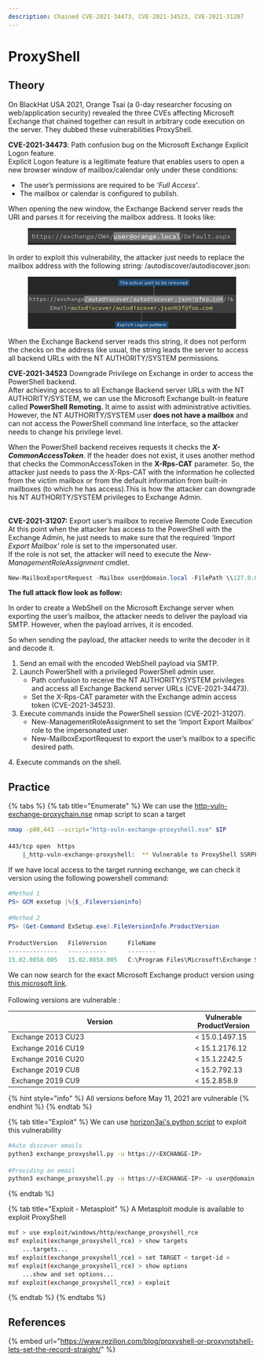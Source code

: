 ```yaml
---
description: Chained CVE-2021-34473, CVE-2021-34523, CVE-2021-31207
---
```


# ProxyShell

## Theory

On BlackHat USA 2021, Orange Tsai (a 0-day researcher focusing on web/application security) revealed the three CVEs affecting Microsoft Exchange that chained together can result in arbitrary code execution on the server. They dubbed these vulnerabilities ProxyShell.&#x20;

**CVE-2021-34473**: Path confusion bug on the Microsoft Exchange Explicit Logon feature.\
Explicit Logon feature is a legitimate feature that enables users to open a new browser window of mailbox/calendar only under these conditions:

* The user’s permissions are required to be _‘Full Access’_.
* The mailbox or calendar is configured to publish.

When opening the new window, the Exchange Backend server reads the URI and parses it for receiving the mailbox address. It looks like:

<figure><img src="../../../.gitbook/assets/image (1) (1) (1) (1) (1).png" alt=""><figcaption></figcaption></figure>

In order to exploit this vulnerability, the attacker just needs to replace the mailbox address with the following string: /autodiscover/autodiscover.json:

<figure><img src="../../../.gitbook/assets/image (2) (1) (1) (1).png" alt=""><figcaption></figcaption></figure>

When the Exchange Backend server reads this string, it does not perform the checks on the address like usual, the string leads the server to access all backend URLs with the NT AUTHORITY/SYSTEM permissions.

**CVE-2021-34523** Downgrade Privilege on Exchange in order to access the PowerShell backend.\
After achieving access to all Exchange Backend server URLs with the NT AUTHORITY/SYSTEM, we can use the Microsoft Exchange built-in feature called **PowerShell Remoting.** It aime to assist with administrative activities.\
However, the NT AUTHORITY/SYSTEM user **does not have a mailbox** and can not access the PowerShell command line interface, so the attacker needs to change his privilege level.

When the PowerShell backend receives requests it checks the _**X-CommonAccessToken**_. If the header does not exist, it uses another method that checks the CommonAccessToken in the **X-Rps-CAT** parameter. So, the attacker just needs to pass the X-Rps-CAT with the information he collected from the victim mailbox or from the default information from built-in mailboxes (to which he has access).This is how the attacker can downgrade his NT AUTHORITY/SYSTEM privileges to Exchange Admin.

\
**CVE-2021-31207:** Export user’s mailbox to receive Remote Code Execution\
At this point when the attacker has access to the PowerShell with the Exchange Admin, he just needs to make sure that the required _‘Import Export Mailbox’_ role is set to the impersonated user.\
If the role is not set, the attacker will need to execute the _New-ManagementRoleAssignment_ cmdlet.

```powershell
New-MailboxExportRequest -Mailbox user@domain.local -FilePath \\127.0.0.1\C$\path\to\shell.aspx
```

**The full attack flow look as follow:**

In order to create a WebShell on the Microsoft Exchange server when exporting the user’s mailbox, the attacker needs to deliver the payload via SMTP. However, when the payload arrives, it is encoded.&#x20;

So when sending the payload, the attacker needs to write the decoder in it and decode it.&#x20;

1. Send an email with the encoded WebShell payload via SMTP.
2. Launch PowerShell with a privileged PowerShell admin user.
   * Path confusion to receive the NT AUTHORITY/SYSTEM privileges and access all Exchange Backend server URLs (CVE-2021-34473).
   * Set the X-Rps-CAT parameter with the Exchange admin access token (CVE-2021-34523).
3. Execute commands inside the PowerShell session (CVE-2021-31207).
   * New-ManagementRoleAssignment to set the ‘Import Export Mailbox’ role to the impersonated user.
   * New-MailboxExportRequest to export the user’s mailbox to a specific desired path.

4\. Execute commands on the shell.

## Practice

{% tabs %}
{% tab title="Enumerate" %}
We can use the [http-vuln-exchange-proxychain.nse](https://github.com/GossiTheDog/scanning/blob/main/http-vuln-exchange-proxyshell.nse) nmap script to scan a target

```bash
nmap -p80,443 --script="http-vuln-exchange-proxyshell.nse" $IP

443/tcp open  https
    |_http-vuln-exchange-proxyshell:  ** Vulnerable to ProxyShell SSRPF **
```

If we have local access to the target running exchange, we can check it version using the following powershell command:

```powershell
#Method 1
PS> GCM exsetup |%{$_.Fileversioninfo}

#Method 2
PS> (Get-Command ExSetup.exe).FileVersionInfo.ProductVersion

ProductVersion   FileVersion      FileName                                                                             
--------------   -----------      --------                                                                             
15.02.0858.005   15.02.0858.005   C:\Program Files\Microsoft\Exchange Server\V15\bin\ExSetup.exe
```

We can now search for the exact Microsoft Exchange product version using [this microsoft link](https://learn.microsoft.com/fr-fr/exchange/new-features/build-numbers-and-release-dates?view=exchserver-2019).\
\
Following versions are vulnerable :&#x20;

<table><thead><tr><th width="359">Version</th><th>Vulnerable ProductVersion</th></tr></thead><tbody><tr><td>Exchange 2013 CU23</td><td>&#x3C; 15.0.1497.15</td></tr><tr><td>Exchange 2016 CU19</td><td>&#x3C; 15.1.2176.12</td></tr><tr><td>Exchange 2016 CU20</td><td>&#x3C; 15.1.2242.5</td></tr><tr><td>Exchange 2019 CU8 </td><td>&#x3C; 15.2.792.13</td></tr><tr><td>Exchange 2019 CU9</td><td>&#x3C; 15.2.858.9</td></tr></tbody></table>

{% hint style="info" %}
All versions before May 11, 2021 are vulnerable
{% endhint %}
{% endtab %}

{% tab title="Exploit" %}
We can use [horizon3ai's python script](https://github.com/horizon3ai/proxyshell) to exploit this vulnerability

```bash
#Auto discover emails
python3 exchange_proxyshell.py -u https://<EXCHANGE-IP>

#Providing an email
python3 exchange_proxyshell.py -u https://<EXCHANGE-IP> -u user@domain.local
```
{% endtab %}

{% tab title="Exploit - Metasploit" %}
A Metasploit module is available to exploit ProxyShell

```bash
msf > use exploit/windows/http/exchange_proxyshell_rce
msf exploit(exchange_proxyshell_rce) > show targets
    ...targets...
msf exploit(exchange_proxyshell_rce) > set TARGET < target-id >
msf exploit(exchange_proxyshell_rce) > show options
    ...show and set options...
msf exploit(exchange_proxyshell_rce) > exploit
```
{% endtab %}
{% endtabs %}

## References

{% embed url="https://www.rezilion.com/blog/proxyshell-or-proxynotshell-lets-set-the-record-straight/" %}

